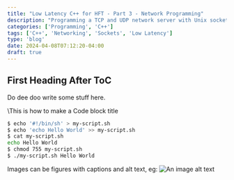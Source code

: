 ```yaml
---
title: "Low Latency C++ for HFT - Part 3 - Network Programming"
description: "Programming a TCP and UDP network server with Unix sockets"
categories: ['Programming', 'C++']
tags: ['C++', 'Networking', 'Sockets', 'Low Latency']
type: 'blog'
date: 2024-04-08T07:12:20-04:00
draft: true
---
```


## First Heading After ToC

Do dee doo write some stuff here.

\This is how to make a Code block title

```bash
$ echo '#!/bin/sh' > my-script.sh
$ echo 'echo Hello World' >> my-script.sh
$ cat my-script.sh
echo Hello World
$ chmod 755 my-script.sh
$ ./my-script.sh Hello World

```

Images can be figures with captions and alt text, eg:
![An image alt text](./images/1.png 'A caption for an image/figure.')
